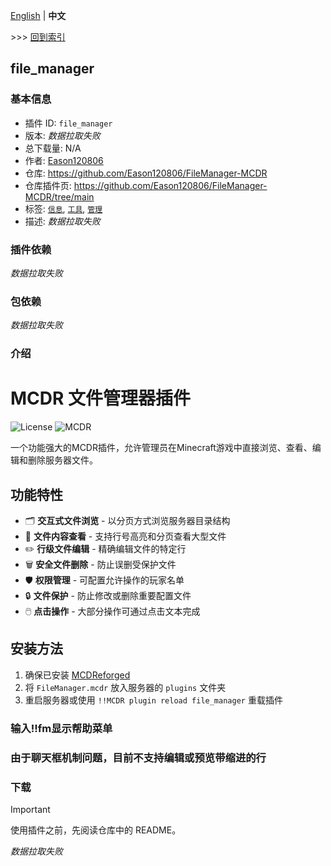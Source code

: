 [English](readme.md) | **中文**

\>\>\> [回到索引](/readme-zh_cn.md)

## file_manager

### 基本信息

- 插件 ID: `file_manager`
- 版本: *数据拉取失败*
- 总下载量: N/A
- 作者: [Eason120806](https://github.com/Eason120806)
- 仓库: https://github.com/Eason120806/FileManager-MCDR
- 仓库插件页: https://github.com/Eason120806/FileManager-MCDR/tree/main
- 标签: [`信息`](/labels/information/readme-zh_cn.md), [`工具`](/labels/tool/readme-zh_cn.md), [`管理`](/labels/management/readme-zh_cn.md)
- 描述: *数据拉取失败*

### 插件依赖

*数据拉取失败*

### 包依赖

*数据拉取失败*

### 介绍


# MCDR 文件管理器插件

![License](https://img.shields.io/badge/License-GPLv3-blue)
![MCDR](https://img.shields.io/badge/MCDR-2.1.0%2B-blue)

一个功能强大的MCDR插件，允许管理员在Minecraft游戏中直接浏览、查看、编辑和删除服务器文件。

## 功能特性

- 🗂️ **交互式文件浏览** - 以分页方式浏览服务器目录结构
- 📄 **文件内容查看** - 支持行号高亮和分页查看大型文件
- ✏️ **行级文件编辑** - 精确编辑文件的特定行
- 🗑️ **安全文件删除** - 防止误删受保护文件
- 🛡️ **权限管理** - 可配置允许操作的玩家名单
- 🔒 **文件保护** - 防止修改或删除重要配置文件
- 🖱️ **点击操作** - 大部分操作可通过点击文本完成

## 安装方法

1. 确保已安装 [MCDReforged](https://github.com/Fallen-Breath/MCDReforged)
2. 将 `FileManager.mcdr` 放入服务器的 `plugins` 文件夹
3. 重启服务器或使用 `!!MCDR plugin reload file_manager` 重载插件

### 输入!!fm显示帮助菜单
### 由于聊天框机制问题，目前不支持编辑或预览带缩进的行


### 下载

> [!IMPORTANT]
> 使用插件之前，先阅读仓库中的 README。

*数据拉取失败*

